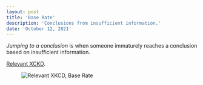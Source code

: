 ```yaml
---
layout: post
title: 'Base Rate'
description: 'Conclusions from insufficient information.'
date: 'October 12, 2021'
---
```


*Jumping to a conclusion* is when someone immaturely reaches a conclusion based on insufficient information.

[Relevant XCKD](https://xkcd.com/2476/).

<figure class="blog-figure image component image-big image-fullbleed body-copy-wide">
<img class="picture-image" src="https://imgs.xkcd.com/comics/base_rate.png" alt="Relevant XKCD, Base Rate" srcset="https://imgs.xkcd.com/comics/base_rate_2x.png 2x">
</figure>